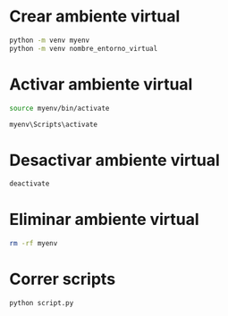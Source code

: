# Crear ambiente virtual
``` bash
python -m venv myenv
python -m venv nombre_entorno_virtual
```

# Activar ambiente virtual
``` bash
source myenv/bin/activate
```

``` bash
myenv\Scripts\activate
```

# Desactivar ambiente virtual
``` bash
deactivate
```


# Eliminar ambiente virtual
``` bash
rm -rf myenv
```

# Correr scripts
``` bash
python script.py
```